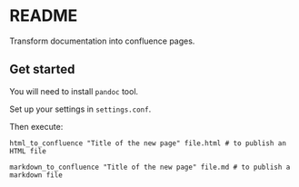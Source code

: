 # README

Transform documentation into confluence pages.

## Get started

You will need to install `pandoc` tool.

Set up your settings in `settings.conf`.

Then execute:

```
html_to_confluence "Title of the new page" file.html # to publish an HTML file
```

```
markdown_to_confluence "Title of the new page" file.md # to publish a markdown file
```


